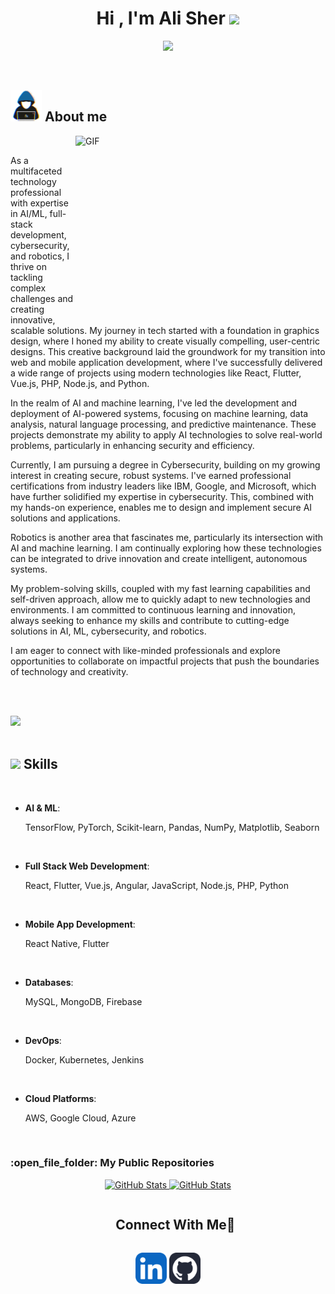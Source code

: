 <h1 align="center"><b>Hi , I'm Ali Sher </b><img src="https://media.giphy.com/media/hvRJCLFzcasrR4ia7z/giphy.gif" width="35"></h1>

<p align="center">
  <a href="https://github.com/DenverCoder1/readme-typing-svg"><img src="https://readme-typing-svg.herokuapp.com?font=Time+New+Roman&color=cyan&size=25&center=true&vCenter=true&width=600&height=100&lines=AI+and+ML+Professional..&hearts;++;Full+Stack+Developer,;Cyber+Security+Engineer,;Robotics+Enthusiast,;Building+Intelligent,;Scalable,+and+Secure+Solutions"></a>
</p>
<br>

## <picture><img src = "https://github.com/0xAbdulKhalid/0xAbdulKhalid/raw/main/assets/mdImages/about_me.gif" width = 50px></picture> **About me**
<picture> <img align="right" src="https://media.giphy.com/media/SWoSkN6DxTszqIKEqv/giphy.gif" top="500" height="300" width="400" alt="GIF"></picture>
<br>

<p>
As a multifaceted technology professional with expertise in AI/ML, full-stack development, cybersecurity, and robotics, I thrive on tackling complex challenges and creating innovative, scalable solutions. My journey in tech started with a foundation in graphics design, where I honed my ability to create visually compelling, user-centric designs. This creative background laid the groundwork for my transition into web and mobile application development, where I've successfully delivered a wide range of projects using modern technologies like React, Flutter, Vue.js, PHP, Node.js, and Python.

In the realm of AI and machine learning, I've led the development and deployment of AI-powered systems, focusing on machine learning, data analysis, natural language processing, and predictive maintenance. These projects demonstrate my ability to apply AI technologies to solve real-world problems, particularly in enhancing security and efficiency.

Currently, I am pursuing a degree in Cybersecurity, building on my growing interest in creating secure, robust systems. I've earned professional certifications from industry leaders like IBM, Google, and Microsoft, which have further solidified my expertise in cybersecurity. This, combined with my hands-on experience, enables me to design and implement secure AI solutions and applications.

Robotics is another area that fascinates me, particularly its intersection with AI and machine learning. I am continually exploring how these technologies can be integrated to drive innovation and create intelligent, autonomous systems.

My problem-solving skills, coupled with my fast learning capabilities and self-driven approach, allow me to quickly adapt to new technologies and environments. I am committed to continuous learning and innovation, always seeking to enhance my skills and contribute to cutting-edge solutions in AI, ML, cybersecurity, and robotics.

I am eager to connect with like-minded professionals and explore opportunities to collaborate on impactful projects that push the boundaries of technology and creativity.

<br><br>

<img src="https://user-images.githubusercontent.com/73097560/115834477-dbab4500-a447-11eb-908a-139a6edaec5c.gif"><br><br>

## <img src="https://media2.giphy.com/media/QssGEmpkyEOhBCb7e1/giphy.gif?cid=ecf05e47a0n3gi1bfqntqmob8g9aid1oyj2wr3ds3mg700bl&rid=giphy.gif" width ="25"><b> Skills</b>
<br>


<p align="center">

- **AI & ML**:

	TensorFlow, PyTorch, Scikit-learn, Pandas, NumPy, Matplotlib, Seaborn
<br>

- **Full Stack Web Development**:

	React, Flutter, Vue.js, Angular, JavaScript, Node.js, PHP, Python
<br>

- **Mobile App Development**:

	React Native, Flutter
<br>

- **Databases**:

	MySQL, MongoDB, Firebase
<br>

- **DevOps**:

	Docker, Kubernetes, Jenkins
<br>

- **Cloud Platforms**:

	AWS, Google Cloud, Azure
<br>

<h3> :open_file_folder: My Public Repositories </h3>
<div>
  <p align="center">
	<a href="https://github.com/heyalisher/LinuxKernelPatchesForMac">
      		<img src="https://github-readme-stats.vercel.app/api/pin/?username=heyalisher&repo=LinuxKernelPatchesForMac&theme=tokyonight" alt="GitHub Stats" />
    	</a>
	<a href="https://github.com/heyalisher/MacNetworkFirmwaresForLinux">
      		<img src="https://github-readme-stats.vercel.app/api/pin/?username=heyalisher&repo=MacNetworkFirmwaresForLinux&theme=tokyonight" alt="GitHub Stats" />
    	</a>
  </p>
</div>


<!-- Connect with me -->
<!--h2 without bottom border-->
<div id="user-content-toc">
  <ul align="center">
    <summary><h2 style="display: inline-block">Connect With Me🤝</h2></summary>
  </ul>
</div>

<!--icons and links-->
<p align="center">
<a href="https://www.linkedin.com/in/heyalisher/" target="blank"><img align="" src="https://github.com/tandpfun/skill-icons/blob/main/icons/LinkedIn.svg" alt="linkedin" height="50" width="50" /></a>
<a href="https://github.com/heyalisher" target="blank"><img align="" src="https://github.com/tandpfun/skill-icons/blob/main/icons/Github-Dark.svg" alt="github" height="50" width="50" /></a>
</p>
